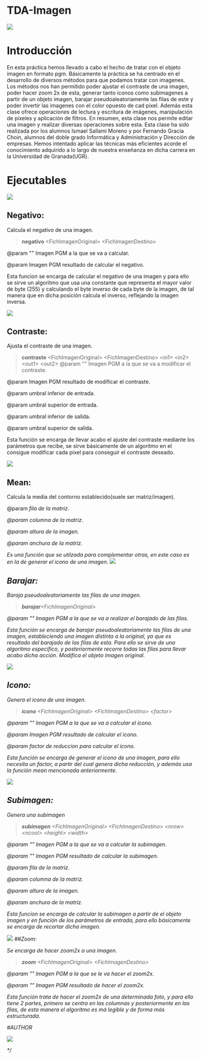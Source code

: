 # TDA-Imagen

![](https://github.com/Ismael-Sallami/TDA-Imagen/blob/main/image_use/inicio.png)

# Introducción

En esta práctica hemos llevado a cabo el hecho de tratar con el objeto imagen en formato pgm. Básicamente la práctica se ha centrado en el desarrollo de diversos métodos para que podamos tratar con imagenes. Los métodos nos han permitido poder ajustar el contraste de una imagen, poder hacer zoom 2x de esta, generar tanto iconos como subimagenes a partir de un objeto imagen, barajar pseudoaleatoriamente las filas de este y poder invertir las imagenes con el color opuesto de cad píxel. Además esta clase ofrece operaciones de lectura y escritura de imágenes, manipulación de pixeles y aplicación de filtros. En resumen, esta clase nos permite editar una imagen y realizar diversas operaciones sobre esta.
Esta clase ha sido realizada por los alumnos Ismael Sallami Moreno y por Fernando Gracia Choin, alumnos del doble grado Informática y Administración y Dirección de empresas.
Hemos intentado aplicar las técnicas más eficientes acorde el conocimiento adquirido a lo largo de nuestra enseñanza en dicha carrera en la Universidad de Granada(UGR).

# Ejecutables

![](https://github.com/Ismael-Sallami/TDA-Imagen/blob/main/ej01_imagenes/estudiante/doc/invert.png)
## Negativo:

Calcula el negativo de una imagen.

> __negativo__ \<FichImagenOriginal\> \<FichImagenDestino\>

@param "<FichImagenOriginal>" Imagen PGM a la que se va a calcular.

@param <FichImagenDestino> Imagen PGM resultado de calcular el negativo.

Esta funcion se encarga de calcular el negativo de una imagen y para ello se sirve un algoritmo que usa una constante que representa el mayor valor de byte (255) y calculando el byte inverso de cada byte de la imagen, de tal manera que en dicha posición calcula el inverso, reflejando la imagen inversa.

![](https://github.com/Ismael-Sallami/TDA-Imagen/blob/main/image_use/AdjustContrast.png)
## Contraste:

Ajusta el contraste de una imagen.

> __contraste__ \<FichImagenOriginal\> \<FichImagenDestino\> \<in1\> \<in2\> \<out1\> \<out2\>
@param "<FichImagenOriginal>" Imagen PGM a la que se va a modificar el contraste.

@param <FichImagenDestino> Imagen PGM resultado de modificar el contraste.

@param <in1> umbral inferior de entrada.

@param <in2> umbral superior de entrada.

@param <out1> umbral inferior de salida.

@param <out2> umbral superior de salida.

Esta función se encarga de llevar acabo el ajuste del contraste mediante los parámetros que recibe, se sirve básicamente de un algoritmo
en el consigue modificar cada pixel para conseguir el contraste deseado.

![](https://github.com/Ismael-Sallami/TDA-Imagen/blob/main/image_use/Mean.png)
## Mean:

Calcula la media del contorno establecido(suele ser matriz/imagen).

@param <i> fila de la matriz.

@param <j> columna de la matriz.

@param <height> altura de la imagen.

@param <width> anchura de la matriz.

Es una función que se utilzada para complementar otras, en este caso es en la de generar el icono de una imagen.
![](https://github.com/Ismael-Sallami/TDA-Imagen/blob/main/image_use/shuffle.png)
## Barajar:

Baraja pseudoaleatoriamente las filas de una imagen.
>__barajar__<FichImagenOriginal\>

@param "<FichImagenOriginal>" Imagen PGM a la que se va a realizar el barajado de las filas.

Esta función se encarga de barajar pseudoaleatoriamente las filas de una imagen, estableciendo una imagen distinta a la original, ya que es 
resultado del barajado de las filas de esta. Para ello se sirve de una algoritmo específico, y posteriormente recorre todas las filas para llevar
acabo dicha acción. Modifica el objeto imagen original.

![](https://github.com/Ismael-Sallami/TDA-Imagen/blob/main/image_use/Subsample.png)
## Icono:

Genera el icono de una imagen.

> __icono__ <FichImagenOriginal\> \<FichImagenDestino\> \<factor\>

@param "<FichImagenOriginal>" Imagen PGM a la que se va a calcular el icono.

@param <FichImagenDestino> Imagen PGM resultado de calcular el icono.

@param <factor> factor de reduccion para calcular el icono.

Esta función se encarga de generar el icono de una imagen, para ello necesita un factor, a partir del cual genera dicha reducción, y además
usa la función mean mencionada anteriormente.

![](https://github.com/Ismael-Sallami/TDA-Imagen/blob/main/image_use/Subimagen.png)
## Subimagen:

Genera una subimagen

> __subimagen__ <FichImagenOriginal\> \<FichImagenDestino\> \<nrow\> \<ncool\> \<height\> \<width\>

@param "<FichImagenOriginal>" Imagen PGM a la que se va a calcular la subimagen.

@param "<FichImagenDestino>" Imagen PGM resultado de calcular la subimagen.

@param <nrow> fila de la matriz.

@param <ncol> columna de la matriz.

@param <height> altura de la imagen.

@param <width> anchura de la matriz.

Esta funcion se encarga de calcular la subimagen a partir de el objeto imagen y en función de los parámetros de entrada, para ello
básicamente se encarga de recortar dicha imagen.

![](https://github.com/Ismael-Sallami/TDA-Imagen/blob/main/image_use/Zoom.png)
##Zoom:

Se encarga de hacer zoom2x a una imagen.
> __zoom__ <FichImagenOriginal\> \<FichImagenDestino\>

@param "<FichImagenOriginal>" Imagen PGM a la que se le va hacer el zoom2x.

@param "<FichImagenDestino>" Imagen PGM resultado de hacer el zoom2x.

Esta función trata de hacer el zoom2x de una determinada foto, y para ello tiene 2 partes, primero se centra en las columnas y posteriormente
en las filas, de esta manera el algoritmo es má legible y de forma más estructurada.

#AUTHOR

![](https://github.com/Ismael-Sallami/TDA-Imagen/blob/main/image_use/Ismael_sallami.png)




*/
